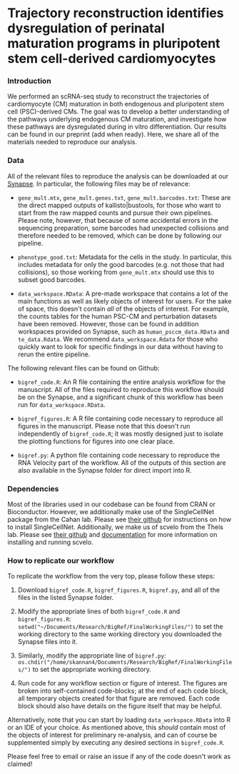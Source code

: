 # Trajectory reconstruction identifies dysregulation of perinatal maturation programs in pluripotent stem cell-derived cardiomyocytes

### Introduction
We performed an scRNA-seq study to reconstruct the trajectories of cardiomyocyte (CM) maturation in both endogenous and pluripotent stem cell (PSC)-derived CMs. The goal was to develop a better understanding of the pathways underlying endogenous CM maturation, and investigate how these pathways are dysregulated during in vitro differentiation. Our results can be found in our preprint (add when ready). Here, we share all of the materials needed to reproduce our analysis.

### Data
All of the relevant files to reproduce the analysis can be downloaded at our [Synapse](https://www.synapse.org/#!Synapse:syn21788425/files/). In particular, the following files may be of relevance:

- `gene_mult.mtx`, `gene_mult.genes.txt`, `gene_mult.barcodes.txt`: These are the direct mapped outputs of kallisto|bustools, for those who want to start from the raw mapped counts and pursue their own pipelines. Please note, however, that because of some accidental errors in the sequencing preparation, some barcodes had unexpected collisions and therefore needed to be removed, which can be done by following our pipeline.

- `phenotype_good.txt`: Metadata for the cells in the study. In particular, this includes metadata for only the good barcodes (e.g. not those that had collisions), so those working from `gene_mult.mtx` should use this to subset good barcodes.

- `data_workspace.RData`: A pre-made workspace that contains a lot of the main functions as well as likely objects of interest for users. For the sake of space, this doesn't contain *all* of the objects of interest. For example, the counts tables for the human PSC-CM and perturbation datasets have been removed. However, those can be found in addition workspaces provided on Synapse, such as `human_psccm_data.RData` and `te_data.Rdata`. We recommend `data_workspace.Rdata` for those who quickly want to look for specific findings in our data without having to rerun the entire pipeline.

The following relevant files can be found on Github:


- `bigref_code.R`: An R file containing the entire analysis workflow for the manuscript. All of the files required to reproduce this workflow should be on the Synapse, and a significant chunk of this workflow has been run for `data_workspace.RData`.

- `bigref_figures.R`: A R file containing code necessary to reproduce all figures in the manuscript. Please note that this doesn't run independently of `bigref_code.R`; it was mostly designed just to isolate the plotting functions for figures into one clear place.

- `bigref.py`: A python file containing code necessary to reproduce the RNA Velocity part of the workflow. All of the outputs of this section are also available in the Synapse folder for direct import into R.

### Dependencies
Most of the libraries used in our codebase can be found from CRAN or Bioconductor. However, we additionally make use of the SingleCellNet package from the Cahan lab. Please see [their github](https://github.com/pcahan1/singleCellNet) for instructions on how to install SingleCellNet. Additionally, we make us of scvelo from the Theis lab. Please see [their github](https://github.com/theislab/scvelo) and [documentation](https://scvelo.readthedocs.io/) for more information on installing and running scvelo.

### How to replicate our workflow
To replicate the workflow from the very top, please follow these steps:

1. Download `bigref_code.R`, `bigref_figures.R`, `bigref.py`, and all of the files in the listed Synapse folder.

2. Modify the appropriate lines of both `bigref_code.R` and `bigref_figures.R`: `setwd("~/Documents/Research/BigRef/FinalWorkingFiles/")` to set the working directory to the same working directory you downloaded the Synapse files into it.

3. Similarly, modify the appropriate line of `bigref.py`: `os.chdir("/home/skannan4/Documents/Research/BigRef/FinalWorkingFiles/")` to set the appropriate working directory.

4. Run code for any workflow section or figure of interest. The figures are broken into self-contained code-blocks; at the end of each code block, all temporary objects created for that figure are removed. Each code block should also have details on the figure itself that may be helpful.

Alternatively, note that you can start by loading `data_workspace.RData` into R or an IDE of your choice. As mentioned above, this *should* contain most of the objects of interest for preliminary re-analysis, and can of course be supplemented simply by executing any desired sections in `bigref_code.R`.

Please feel free to email or raise an issue if any of the code doesn't work as claimed!
